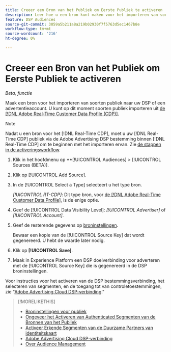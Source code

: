 ```yaml
---
title: Creeer een Bron van het Publiek om Eerste Publiek te activeren
description: Leer hoe u een bron kunt maken voor het importeren van soorten publiek naar uw account of een adverteerderaccount.
feature: DSP Audiences
source-git-commit: 3059a5b211a8a219b02930f7f5763d5ec1467b8e
workflow-type: tm+mt
source-wordcount: '216'
ht-degree: 0%

---
```


# Creeer een Bron van het Publiek om Eerste Publiek te activeren

*Beta, functie*

<!-- Will this remain for admin users/Adobe account teams only? -->

Maak een bron voor het importeren van soorten publiek naar uw DSP of een advertentieaccount. U kunt op dit moment soorten publiek importeren uit [de [!DNL Adobe Real-Time Customer Data Profile (CDP)]](https://experienceleague.adobe.com/docs/experience-platform/rtcdp/overview.html).

>[!NOTE]
>
>Nadat u een bron voor het [!DNL Real-Time CDP], moet u uw [!DNL Real-Time CDP] publiek via de Adobe Advertising DSP bestemming binnen [!DNL Real-Time CDP] om te beginnen met het importeren ervan. Zie [de stappen in de activeringsworkflow](source-about.md#workflow-sources).

1. Klik in het hoofdmenu op **[!UICONTROL Audiences] > [!UICONTROL Sources (BETA)].

1. Klik op [!UICONTROL Add Source].

1. In de [!UICONTROL Select a Type] selecteert u het type bron.

   *[!UICONTROL RT-CDP]*: Dit type bron, voor [de [!DNL Adobe Real-Time Customer Data Profile]](source-about.md), is de enige optie.

1. Geef de [!UICONTROL Data Visibility Level]: *[!UICONTROL Advertiser]* of *[!UICONTROL Account]*.

1. Geef de resterende gegevens op [broninstellingen](source-settings.md).

   Bewaar een kopie van de [!UICONTROL Source Key] dat wordt gegenereerd. U hebt de waarde later nodig.

1. Klik op **[!UICONTROL Save]**.

1. Maak in Experience Platform een DSP doelverbinding voor adverteren met de [!UICONTROL Source Key] die is gegenereerd in de DSP broninstellingen.

Voor instructies voor het activeren van de DSP bestemmingsverbinding, het selecteren van segmenten, en de toegang tot van controletoestemmingen, zie &quot;[Adobe Advertising Cloud DSP-verbinding](https://experienceleague.adobe.com/docs/experience-platform/destinations/catalog/advertising/adobe-advertising-cloud-connection.html).&quot;

>[!MORELIKETHIS]
>
>* [Broninstellingen voor publiek](source-settings.md)
>* [Ongeveer het Activeren van Authenticated Segmenten van de Bronnen van het Publiek](source-about.md)
>* [Activeer Erkende Segmenten van de Duurzame Partners van identiteitskaart](source-durable-id.md)<!-- title?-->
>* [Adobe Advertising Cloud DSP-verbinding](https://experienceleague.adobe.com/docs/experience-platform/destinations/catalog/advertising/adobe-advertising-cloud-connection.html)
>* [Over Audience Management](/help/dsp/audiences/audience-about.md)

